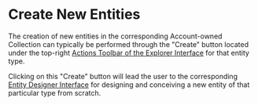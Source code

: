 # Create New Entities

The creation of new entities in the corresponding Account-owned Collection can typically be performed through the "Create" button <i class="zmdi zmdi-plus-circle-o zmdi-hc-border"></i> located under the top-right [Actions Toolbar of the Explorer Interface](../ui/explorer.md) for that entity type.

Clicking on this "Create" button will lead the user to the corresponding  [Entity Designer Interface](../ui/designer.md) for designing and conceiving a new entity of that particular type from scratch. 
